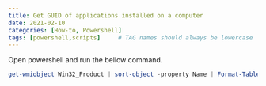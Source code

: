 ```yaml
---
title: Get GUID of applications installed on a computer
date: 2021-02-10
categories: [How-to, Powershell]
tags: [powershell,scripts]     # TAG names should always be lowercase
---
```



Open powershell and run the bellow command.

```powershell
get-wmiobject Win32_Product | sort-object -property Name | Format-Table IdentifyingNumber, Name, LocalPackage -AutoSize
```